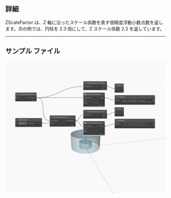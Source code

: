 ## 詳細
ZScaleFactor は、Z 軸に沿ったスケール係数を表す倍精度浮動小数点数を返します。次の例では、円柱を 2.3 倍にして、Z スケール係数 2.3 を返しています。
___
## サンプル ファイル

![ZScaleFactor](./Autodesk.DesignScript.Geometry.CoordinateSystem.ZScaleFactor_img.jpg)

